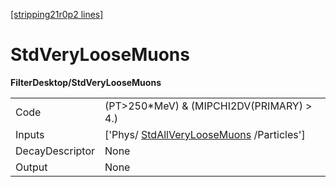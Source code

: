 [[stripping21r0p2 lines]](./stripping21r0p2-commonparticles)

# StdVeryLooseMuons

**FilterDesktop/StdVeryLooseMuons**

|                 |                                                                                       |
|-----------------|---------------------------------------------------------------------------------------|
| Code            | (PT\>250\*MeV) & (MIPCHI2DV(PRIMARY) \> 4.)                                           |
| Inputs          | ['Phys/ [StdAllVeryLooseMuons](./stripping21r0p2-stdallveryloosemuons) /Particles'] |
| DecayDescriptor | None                                                                                  |
| Output          | None                                                                                  |

